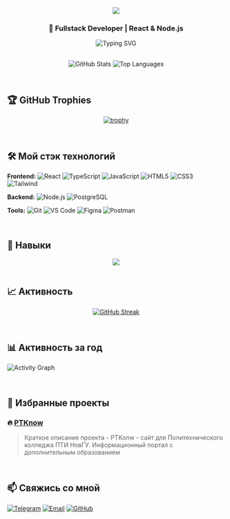 <div align="center">
  <img src="https://capsule-render.vercel.app/api?type=waving&color=gradient&height=200&section=header&text=Привет!%20👋&fontSize=60&animation=fadeIn" />
</div>

<div align="center">
  
  ### 🚀 Fullstack Developer | React & Node.js 
  
  <img src="https://readme-typing-svg.herokuapp.com?font=Fira+Code&pause=1000&color=22D3EE&center=true&vCenter=true&width=435&lines=Люблю+чистый+код;Fullstack+разработчик;React+%7C+TypeScript+%7C+Node.js;Открыт+к+новым+проектам" alt="Typing SVG" />
  
</div>

<br />

<div align="center">
  
  ![GitHub Stats](https://github-readme-stats.vercel.app/api?username=IsMirakl&show_icons=true&theme=radical&hide_border=true)
  ![Top Languages](https://github-readme-stats.vercel.app/api/top-langs/?username=IsMirakl&layout=compact&theme=radical&hide_border=true)
  
</div>

<br />

## 🏆 GitHub Trophies

<div align="center">
  
  [![trophy](https://github-profile-trophy.vercel.app/?username=IsMirakl&theme=radical&no-frame=true&row=2&column=4)](https://github.com/ryo-ma/github-profile-trophy)
  
</div>

<br />

## 🛠️ Мой стэк технологий

**Frontend:**
![React](https://img.shields.io/badge/React-20232A?style=for-the-badge&logo=react&logoColor=61DAFB)
![TypeScript](https://img.shields.io/badge/TypeScript-007ACC?style=for-the-badge&logo=typescript&logoColor=white)
![JavaScript](https://img.shields.io/badge/JavaScript-F7DF1E?style=for-the-badge&logo=javascript&logoColor=black)
![HTML5](https://img.shields.io/badge/HTML5-E34F26?style=for-the-badge&logo=html5&logoColor=white)
![CSS3](https://img.shields.io/badge/CSS3-1572B6?style=for-the-badge&logo=css3&logoColor=white)
![Tailwind](https://img.shields.io/badge/Tailwind_CSS-38B2AC?style=for-the-badge&logo=tailwind-css&logoColor=white)

**Backend:**
![Node.js](https://img.shields.io/badge/Node.js-339933?style=for-the-badge&logo=nodedotjs&logoColor=white)
![PostgreSQL](https://img.shields.io/badge/PostgreSQL-316192?style=for-the-badge&logo=postgresql&logoColor=white)

**Tools:**
![Git](https://img.shields.io/badge/Git-F05032?style=for-the-badge&logo=git&logoColor=white)
![VS Code](https://img.shields.io/badge/VS_Code-0078D4?style=for-the-badge&logo=visual%20studio%20code&logoColor=white)
![Figma](https://img.shields.io/badge/Figma-F24E1E?style=for-the-badge&logo=figma&logoColor=white)
![Postman](https://img.shields.io/badge/Postman-FF6C37?style=for-the-badge&logo=postman&logoColor=white)

<br />

## 🎯 Навыки

<div align="center">
  
  <img src="https://skillicons.dev/icons?i=react,ts,js,nodejs,postgres,git,figma,vscode,html,css,tailwind,postman&theme=dark&perline=9" />
  
</div>

<br />

## 📈 Активность

<div align="center">
  
  [![GitHub Streak](https://streak-stats.demolab.com?user=IsMirakl&theme=radical&hide_border=true)](https://git.io/streak-stats)
  
</div>

<br />

## 📊 Активность за год

![Activity Graph](https://github-readme-activity-graph.vercel.app/graph?username=IsMirakl&theme=react-dark&hide_border=true&area=true)

<br />

## 🎯 Избранные проекты

### 🔥 [PTKnow](https://github.com/IsMirakl/https://github.com/IsMirakl/PTK-project)
> Краткое описание проекта - PTKonw - сайт для Политехнического колледжа ПТИ НовГУ. Информационный портал с дополнительным образованием

<br />

## 📫 Свяжись со мной

[![Telegram](https://img.shields.io/badge/Telegram-2CA5E0?style=for-the-badge&logo=telegram&logoColor=white)](https://t.me/NoCyberAttack)
[![Email](https://img.shields.io/badge/Email-D14836?style=for-the-badge&logo=gmail&logoColor=white)](mailto:mirakldanya@gmail.com)
[![GitHub](https://img.shields.io/badge/GitHub-100000?style=for-the-badge&logo=github&logoColor=white)](https://github.com/IsMirakl)

<br />
